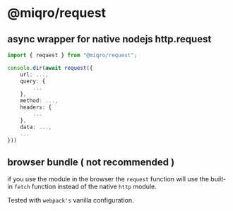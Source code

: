 # @miqro/request

## async wrapper for native nodejs http.request

```typescript
import { request } from "@miqro/request";

console.dir(await request({
	url: ...,
	query: {
		...
	},
	method: ...,
	headers: {
		...
	},
	data: ...,
	...
}))
```

## browser bundle ( not recommended )

if you use the module in the browser the ```request``` function will use the built-in ```fetch``` function instead of the native ```http``` module. 

Tested with ```webpack's``` vanilla configuration.
